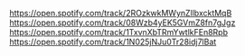 https://open.spotify.com/track/2ROzkwkMWynZllbxcktMqB
https://open.spotify.com/track/08Wzb4yEK5GVmZ8fn7gJgz
https://open.spotify.com/track/1TxvnXbTRmYwtlkFEn8Rpb
https://open.spotify.com/track/1N025jNJu0Tr28idj7lBat

